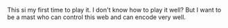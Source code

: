 This si my first time to play it.
 I don't know how to play it well?
   But I want to be a mast who can control this web and can encode very well.
